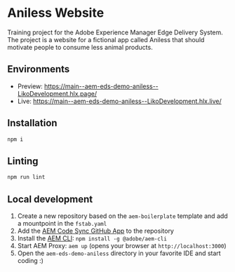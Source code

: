 # Aniless Website
Training project for the Adobe Experience Manager Edge Delivery System. The project is a website for a fictional app called Aniless that should motivate people to consume less animal products. 

## Environments
- Preview: https://main--aem-eds-demo-aniless--LikoDevelopment.hlx.page/
- Live: https://main--aem-eds-demo-aniless--LikoDevelopment.hlx.live/

## Installation

```sh
npm i
```

## Linting

```sh
npm run lint
```

## Local development

1. Create a new repository based on the `aem-boilerplate` template and add a mountpoint in the `fstab.yaml`
1. Add the [AEM Code Sync GitHub App](https://github.com/apps/aem-code-sync) to the repository
1. Install the [AEM CLI](https://github.com/adobe/helix-cli): `npm install -g @adobe/aem-cli`
1. Start AEM Proxy: `aem up` (opens your browser at `http://localhost:3000`)
1. Open the `aem-eds-demo-aniless` directory in your favorite IDE and start coding :)
